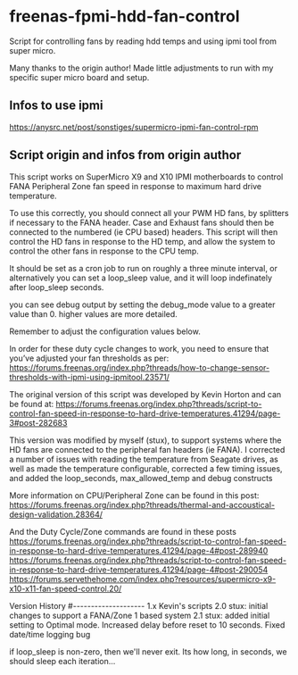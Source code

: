 # freenas-fpmi-hdd-fan-control
Script for controlling fans by reading hdd temps and using ipmi tool from super micro.

Many thanks to the origin author! Made little adjustments to run with my specific super micro board and setup.

## Infos to use ipmi ##
https://anysrc.net/post/sonstiges/supermicro-ipmi-fan-control-rpm

## Script origin and infos from origin author ##
This script works on SuperMicro X9 and X10 IPMI motherboards to control FANA Peripheral
Zone fan speed in response to maximum hard drive temperature.

To use this correctly, you should connect all your PWM HD fans, by splitters if necessary to the FANA header. 
Case and Exhaust fans should then be connected to the numbered (ie CPU based) headers.  This script will then control the
HD fans in response to the HD temp, and allow the system to control the other fans in response to the CPU temp.

It should be set as a cron job to run on roughly a three minute interval, or alternatively
you can set a loop_sleep value, and it will loop indefinately after loop_sleep seconds.

you can see debug output by setting the debug_mode value to a greater value than 0. higher
values are more detailed.

Remember to adjust the configuration values below.

In order for these duty cycle changes to work, you need to ensure that you’ve adjusted your fan thresholds as per:
https://forums.freenas.org/index.php?threads/how-to-change-sensor-thresholds-with-ipmi-using-ipmitool.23571/

The original version of this script was developed by Kevin Horton and can be found at:
https://forums.freenas.org/index.php?threads/script-to-control-fan-speed-in-response-to-hard-drive-temperatures.41294/page-3#post-282683

This version was modified by myself (stux), to support systems where the HD fans are connected to
the peripheral fan headers (ie FANA). I corrected a number of issues with reading the temperature from Seagate
drives, as well as made the temperature configurable, corrected a few timing issues, and added the loop_seconds, max_allowed_temp and
debug constructs

More information on CPU/Peripheral Zone can be found in this post:
https://forums.freenas.org/index.php?threads/thermal-and-accoustical-design-validation.28364/

And the Duty Cycle/Zone commands are found in these posts
https://forums.freenas.org/index.php?threads/script-to-control-fan-speed-in-response-to-hard-drive-temperatures.41294/page-4#post-289940
https://forums.freenas.org/index.php?threads/script-to-control-fan-speed-in-response-to-hard-drive-temperatures.41294/page-4#post-290054
https://forums.servethehome.com/index.php?resources/supermicro-x9-x10-x11-fan-speed-control.20/


Version History
#--------------------
1.x Kevin's scripts
2.0 stux: initial changes to support a FANA/Zone 1 based system
2.1 stux: added initial setting to Optimal mode. Increased delay before reset to 10 seconds. Fixed date/time logging bug


if loop_sleep is non-zero, then we'll never exit. Its how long, in seconds, we should sleep each iteration...
